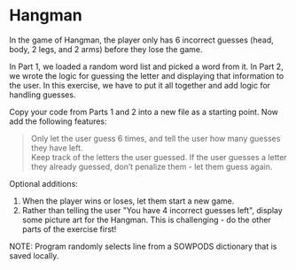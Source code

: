 # Hangman  
In the game of Hangman, the player only has 6 incorrect guesses (head, body, 2 legs, and 2 arms) before they lose the game.  
  
In Part 1, we loaded a random word list and picked a word from it. In Part 2, we wrote the logic for guessing the letter and displaying that information to the user. In this exercise, we have to put it all together and add logic for handling guesses.  
  
Copy your code from Parts 1 and 2 into a new file as a starting point. Now add the following features:  
> Only let the user guess 6 times, and tell the user how many guesses they have left.  
> Keep track of the letters the user guessed. If the user guesses a letter they already guessed, don’t penalize them - let them guess again.  

Optional additions:  
1. When the player wins or loses, let them start a new game.  
1. Rather than telling the user "You have 4 incorrect guesses left", display some picture art for the Hangman. This is challenging - do the other parts of the exercise first!  
  
NOTE: Program randomly selects line from a SOWPODS dictionary that is saved locally.

